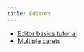 ```yaml
---
title: Editors
---
```


* [Editor basics tutorial](/tutorials/editor_basics.md)
* [Multiple carets](multiple_carets.md)
